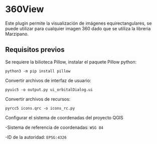 # 360View
Este plugin permite la visualización de imágenes equirectangulares, se puede utilizar para cualquier imagen 360 dado que se utiliza la libreria Marzipano.

## Requisitos previos
Se requiere la bilioteca Pillow, instalar el paquete Pillow python:

`python3 -m pip install pillow`

Convertir archivos de interfaz de usuario:

`pyuic5 -o output.py ui_orbitalDialog.ui`

Convertir archivos de recursos:

`pyrcc5 icons.qrc -o icons_rc.py`

Configurar el sistema de coordenadas del proyecto QGIS

-Sistema de referencia de coordenadas: `WSG 84`

-ID de la autoridad: `EPSG:4326`
